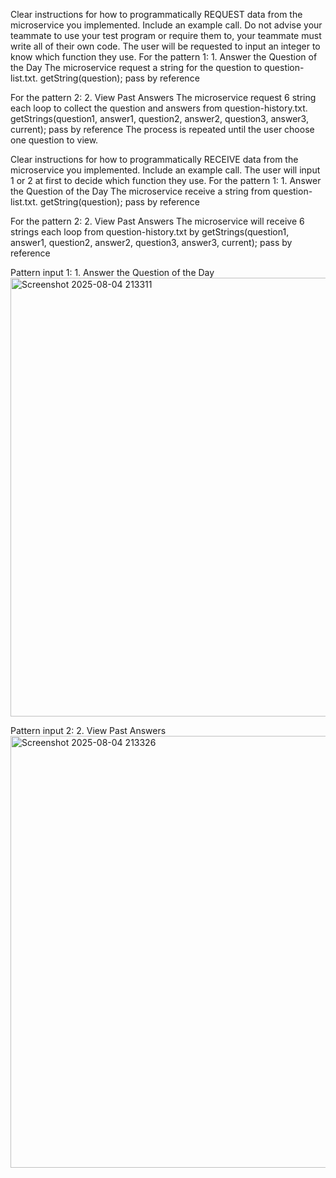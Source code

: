 Clear instructions for how to programmatically REQUEST data from the microservice you implemented. Include an example call. Do not advise your teammate to use your test program or require them to, your teammate must write all of their own code.
The user will be requested to input an integer to know which function they use.
  For the pattern 1: 1. Answer the Question of the Day
  The microservice request a string for the question to question-list.txt. getString(question); pass by reference

  For the pattern 2: 2. View Past Answers
  The microservice request 6 string each loop to collect the question and answers from question-history.txt. getStrings(question1, answer1, question2, answer2, question3, answer3, current); pass by reference
  The process is repeated until the user choose one question to view.

Clear instructions for how to programmatically RECEIVE data from the microservice you implemented. Include an example call.
The user will input 1 or 2 at first to decide which function they use.
  For the pattern 1: 1. Answer the Question of the Day
  The microservice receive a string from question-list.txt. getString(question); pass by reference

  For the pattern 2: 2. View Past Answers
  The microservice will receive 6 strings each loop from question-history.txt by getStrings(question1, answer1, question2, answer2, question3, answer3, current); pass by reference

Pattern input 1: 1. Answer the Question of the Day
<img width="904" height="702" alt="Screenshot 2025-08-04 213311" src="https://github.com/user-attachments/assets/29fba49a-2702-4da6-b805-688e09e3d59f" />

Pattern input 2: 2. View Past Answers
<img width="1064" height="691" alt="Screenshot 2025-08-04 213326" src="https://github.com/user-attachments/assets/19cf157b-7909-4599-a49f-3901b3523b39" />
